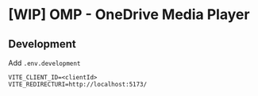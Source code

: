 # [WIP] OMP - OneDrive Media Player

## Development

Add `.env.development`

```env
VITE_CLIENT_ID=<clientId>
VITE_REDIRECTURI=http://localhost:5173/
```

